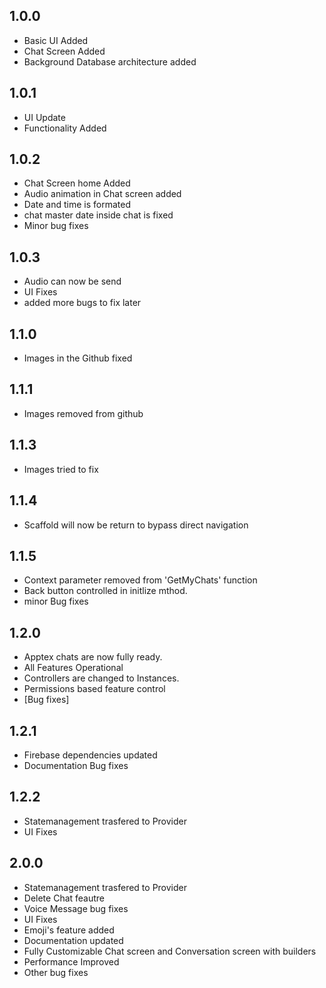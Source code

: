 ## 1.0.0

* Basic UI Added
* Chat Screen Added
* Background Database architecture added


## 1.0.1

* UI Update
* Functionality Added


## 1.0.2

* Chat Screen home Added
* Audio animation in Chat screen added
* Date and time is formated
* chat master date inside chat is fixed
* Minor bug fixes

## 1.0.3

* Audio can now be send
* UI Fixes
* added more bugs to fix later


## 1.1.0

* Images in the Github fixed

## 1.1.1

* Images removed from github

## 1.1.3

* Images tried to fix


## 1.1.4
* Scaffold will now be return to bypass direct navigation


## 1.1.5
* Context parameter removed from  'GetMyChats' function
* Back button controlled in initlize mthod.
* minor Bug fixes


## 1.2.0
* Apptex chats are now fully ready.
* All Features Operational
* Controllers are changed to Instances.
* Permissions based feature control
* [Bug fixes]

## 1.2.1
* Firebase dependencies updated
* Documentation Bug fixes

## 1.2.2
* Statemanagement trasfered to Provider
* UI Fixes


## 2.0.0
* Statemanagement trasfered to Provider
* Delete Chat feautre
* Voice Message bug fixes
* UI Fixes
* Emoji's feature added
* Documentation updated
* Fully Customizable Chat screen and Conversation screen with builders
* Performance Improved
* Other bug fixes

